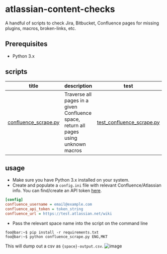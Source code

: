 # atlassian-content-checks
A handful of scripts to check Jira, Bitbucket, Confluence pages for missing plugins, macros, broken-links, etc.

## Prerequisites
- Python 3.x

## scripts
| title | description | test |
| ----- | ----------- | ---- |
| [confluence_scrape.py](confluence_scrape.py) | Traverse all pages in a given Confluence space, return all pages using unknown macros | [test_confluence_scrape.py](test_confluence_scrape.py) |

## usage
- Make sure you have Python 3.x installed on your system.
- Create and populate a `config.ini` file with relevant Confluence/Atlassian info. You can find/create an API token [here](https://id.atlassian.com/manage-profile/security/api-tokens).
```ini
[config]
confluence_username = email@example.com
confluence_api_token = token_string
confluence_url = https://test.atlassian.net/wiki
```
- Pass the relevant space name into the script on the command line

```console
foo@bar:~$ pip install -r requirements.txt
foo@bar:~$ python confluence_scrape.py ENG,MKT
```

This will dump out a csv as `{space}-output.csv`.
![image](https://user-images.githubusercontent.com/87497161/233491176-4545203d-7383-43fa-9430-6590e27cd565.png)
